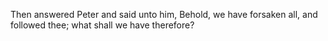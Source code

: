 Then answered Peter and said unto him, Behold, we have forsaken all, and followed thee; what shall we have therefore?

